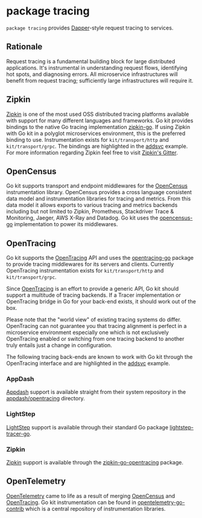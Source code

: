 # package tracing

`package tracing` provides [Dapper]-style request tracing to services.

## Rationale

Request tracing is a fundamental building block for large distributed
applications. It's instrumental in understanding request flows, identifying
hot spots, and diagnosing errors. All microservice infrastructures will
benefit from request tracing; sufficiently large infrastructures will require
it.

## Zipkin

[Zipkin] is one of the most used OSS distributed tracing platforms available
with support for many different languages and frameworks. Go kit provides
bindings to the native Go tracing implementation [zipkin-go]. If using Zipkin
with Go kit in a polyglot microservices environment, this is the preferred
binding to use. Instrumentation exists for `kit/transport/http` and
`kit/transport/grpc`. The bindings are highlighted in the [addsvc] example. For
more information regarding Zipkin feel free to visit [Zipkin's Gitter].

## OpenCensus

Go kit supports transport and endpoint middlewares for the [OpenCensus]
instrumentation library. OpenCensus provides a cross language consistent data
model and instrumentation libraries for tracing and metrics. From this data
model it allows exports to various tracing and metrics backends including but
not limited to Zipkin, Prometheus, Stackdriver Trace & Monitoring, Jaeger,
AWS X-Ray and Datadog. Go kit uses the [opencensus-go] implementation to power
its middlewares.

## OpenTracing

Go kit supports the [OpenTracing] API and uses the [opentracing-go] package to
provide tracing middlewares for its servers and clients. Currently OpenTracing
instrumentation exists for `kit/transport/http` and `kit/transport/grpc`.

Since [OpenTracing] is an effort to provide a generic API, Go kit should support
a multitude of tracing backends. If a Tracer implementation or OpenTracing
bridge in Go for your back-end exists, it should work out of the box.

Please note that the "world view" of existing tracing systems do differ.
OpenTracing can not guarantee you that tracing alignment is perfect in a
microservice environment especially one which is not exclusively OpenTracing
enabled or switching from one tracing backend to another truly entails just a
change in configuration.

The following tracing back-ends are known to work with Go kit through the
OpenTracing interface and are highlighted in the [addsvc] example.

### AppDash

[Appdash] support is available straight from their system repository in the
[appdash/opentracing] directory.

### LightStep

[LightStep] support is available through their standard Go package
[lightstep-tracer-go].

### Zipkin

[Zipkin] support is available through the [zipkin-go-opentracing] package.

## OpenTelemetry

[OpenTelemetry] came to life as a result of merging [OpenCensus] and [OpenTracing].
Go kit instrumentation can be found in [opentelemetry-go-contrib]
which is a central repository of instrumentation libraries.

[Dapper]: http://research.google.com/pubs/pub36356.html
[addsvc]: https://github.com/go-kit/examples/tree/master/addsvc
[README]: https://github.com/go-kit/kit/blob/master/tracing/zipkin/README.md

[OpenTracing]: http://opentracing.io
[opentracing-go]: https://github.com/opentracing/opentracing-go

[Zipkin]: http://zipkin.io/
[Open Zipkin GitHub]: https://github.com/openzipkin
[zipkin-go-opentracing]: https://github.com/openzipkin-contrib/zipkin-go-opentracing
[zipkin-go]: https://github.com/openzipkin/zipkin-go
[Zipkin's Gitter]: https://gitter.im/openzipkin/zipkin

[Appdash]: https://github.com/sourcegraph/appdash
[appdash/opentracing]: https://github.com/sourcegraph/appdash/tree/master/opentracing

[LightStep]: http://lightstep.com/
[lightstep-tracer-go]: https://github.com/lightstep/lightstep-tracer-go

[OpenCensus]: https://opencensus.io/
[opencensus-go]: https://github.com/census-instrumentation/opencensus-go

[OpenTelemetry]: https://opentelemetry.io/
[opentelemetry-go-contrib]: https://github.com/open-telemetry/opentelemetry-go-contrib

